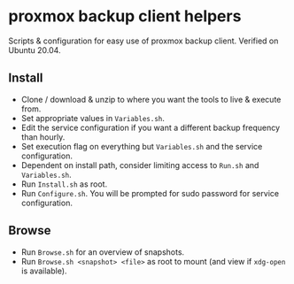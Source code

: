 # proxmox backup client helpers
Scripts & configuration for easy use of proxmox backup client.
Verified on Ubuntu 20.04.

## Install
- Clone / download & unzip to where you want the tools to live & execute from.
- Set appropriate values in `Variables.sh`.
- Edit the service configuration if you want a different backup frequency than hourly.
- Set execution flag on everything but `Variables.sh` and the service configuration.
- Dependent on install path, consider limiting access to `Run.sh` and `Variables.sh`.
- Run `Install.sh` as root.
- Run `Configure.sh`. You will be prompted for sudo password for service configuration.

## Browse
- Run `Browse.sh` for an overview of snapshots.
- Run `Browse.sh <snapshot> <file>` as root to mount (and view if `xdg-open` is available).
